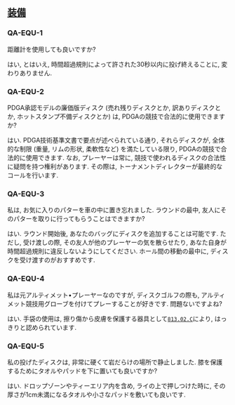## [装備](813)

### QA-EQU-1
距離計を使用しても良いですか?

はい,
とはいえ,
時間超過規則によって許された30秒以内に投げ終えることに,
変わりありません.

### QA-EQU-2
PDGA承認モデルの廉価版ディスク
(売れ残りディスクとか,
訳ありディスクとか,
ホットスタンプ不備ディスクとか)
は,
PDGAの競技で合法的に使用できますか?

はい.
PDGA技術基準文書で要点が述べられている通り,
それらディスクが,
全体的な制限
(重量,
リムの形状,
柔軟性など)
を満たしている限り,
PDGAの競技で合法的に使用できます.
なお,
プレーヤーは常に,
競技で使われるディスクの合法性に疑問を持つ権利があります.
その際は,
トーナメントディレクターが最終的なコールを行います.

### QA-EQU-3
私は,
お気に入りのパターを車の中に置き忘れました.
ラウンドの最中,
友人にそのパターを取りに行ってもらうことはできますか?

はい.
ラウンド開始後,
あなたのバッグにディスクを追加することは可能です.
ただし,
受け渡しの際,
その友人が他のプレーヤーの気を散らせたり,
あなた自身が時間超過規則に違反しないようにしてください.
ホール間の移動の最中に,
ディスクを受け渡すのがおすすめです.

### QA-EQU-4
私は元アルティメット•プレーヤーなのですが,
ディスクゴルフの際も,
アルティメット競技用グローブを付けてプレーすることが好きです.
問題ないですよね?

はい.
手袋の使用は,
擦り傷から皮膚を保護する器具として[`813.02.C`](81302)により,
はっきりと認められています.

### QA-EQU-5
私の投げたディスクは,
非常に硬くて岩だらけの場所で静止しました.
膝を保護するためにタオルやパッドを下に置いても良いですか?

はい.
ドロップゾーンやティーエリア内を含め,
ライの上で押しつけた時に,
その厚さが1cm未満になるタオルや小さなパッドを敷いても良いです.
